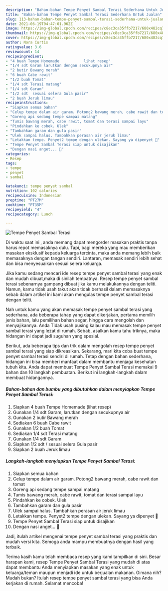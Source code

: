 ```yaml
---
description: "Bahan-bahan Tempe Penyet Sambal Terasi Sederhana Untuk Jualan"
title: "Bahan-bahan Tempe Penyet Sambal Terasi Sederhana Untuk Jualan"
slug: 113-bahan-bahan-tempe-penyet-sambal-terasi-sederhana-untuk-jualan
date: 2021-06-19T04:47:01.962Z
image: https://img-global.cpcdn.com/recipes/c8ec3ca35ffb7217/680x482cq70/tempe-penyet-sambal-terasi-foto-resep-utama.jpg
thumbnail: https://img-global.cpcdn.com/recipes/c8ec3ca35ffb7217/680x482cq70/tempe-penyet-sambal-terasi-foto-resep-utama.jpg
cover: https://img-global.cpcdn.com/recipes/c8ec3ca35ffb7217/680x482cq70/tempe-penyet-sambal-terasi-foto-resep-utama.jpg
author: Nora Curtis
ratingvalue: 3.6
reviewcount: 14
recipeingredient:
- "4 buah Tempe Homemade           lihat resep"
- "1/4 sdt Garam larutkan dengan secukupnya air"
- "2 butir Bawang merah"
- "6 buah Cabe rawit"
- "1/2 buah Tomat"
- "1/4 sdt Terasi matang"
- "1/4 sdt Garam"
- "1/2 sdt  sesuai selera Gula pasir"
- "2 buah Jeruk limau"
recipeinstructions:
- "Siapkan semua bahan"
- "Celup tempe dalam air garam. Potong2 bawang merah, cabe rawit dan tomat"
- "Goreng api sedang tempe sampai matang"
- "Tumis bawang merah, cabe rawit, tomat dan terasi sampai layu"
- "Pindahkan ke cobek. Ulek"
- "Tambahkan garam dan gula pasir"
- "Ulek sampai halus. Tambahkan perasan air jeruk limau"
- "Letakkan tempe. Penyet2 tempe dengan ulekan. Sayang ya dipenyet 🙈"
- "Tempe Penyet Sambal Terasi siap untuk disajikan"
- "Dengan nasi anget... 🤤"
categories:
- Resep
tags:
- tempe
- penyet
- sambal

katakunci: tempe penyet sambal 
nutrition: 102 calories
recipecuisine: Indonesian
preptime: "PT27M"
cooktime: "PT35M"
recipeyield: "4"
recipecategory: Lunch

---
```



![Tempe Penyet Sambal Terasi](https://img-global.cpcdn.com/recipes/c8ec3ca35ffb7217/680x482cq70/tempe-penyet-sambal-terasi-foto-resep-utama.jpg)

Di waktu  saat ini , anda memang dapat mengorder masakan praktis tanpa harus repot memasaknya dulu. Tapi, bagi mereka yang mau memberikan masakan eksklusif kepada keluarga tercinta, maka anda memang lebih baik memasaknya dengan tangan sendiri. Lantaran, memasak sendiri lebih sehat dan bisa menyesuaikan sesuai selera keluarga.

Jika kamu sedang mencari ide resep tempe penyet sambal terasi yang enak dan mudah dibuat,maka di sinilah tempatnya. Resep tempe penyet sambal terasi  sebenarnya gampang dibuat jika kamu melakukannya dengan teliti. Namun, kamu tidak usah takut akan tidak berhasil dalam memasaknya 
sebab dalam artikel ini kami akan mengulas tempe penyet sambal terasi dengan teliti.  



Nah untuk kamu yang akan memasak tempe penyet sambal terasi yang sederhana, ada beberapa tahap yang dapat dikerjakan, pertama memilih jenis bahan, lalu pemilihan bahan segar, hingga cara mengolah dan menyajikannya. Anda Tidak usah pusing kalau mau memasak tempe penyet sambal terasi yang lezat di rumah. Sebab, asalkan kamu  tahu triknya, maka hidangan ini dapat jadi suguhan yang spesial.

Berikut, ada beberapa tips dan trik dalam mengolah resep tempe penyet sambal terasi yang siap dikreasikan. Sekarang, mari kita coba buat tempe penyet sambal terasi sendiri di rumah. Tetap dengan bahan sederhana, hidangan ini bisa memberi manfaat dalam membantu menjaga kesehatan tubuh kita. Anda dapat membuat Tempe Penyet Sambal Terasi memakai 9 bahan dan 10 langkah pembuatan. Berikut ini langkah-langkah dalam membuat hidangannya.

<!--inarticleads1-->

##### Bahan-bahan dan bumbu yang dibutuhkan dalam menyiapkan Tempe Penyet Sambal Terasi:

1. Siapkan 4 buah Tempe Homemade           (lihat resep)
1. Gunakan 1/4 sdt Garam, larutkan dengan secukupnya air
1. Gunakan 2 butir Bawang merah
1. Sediakan 6 buah Cabe rawit
1. Gunakan 1/2 buah Tomat
1. Sediakan 1/4 sdt Terasi matang
1. Gunakan 1/4 sdt Garam
1. Siapkan 1/2 sdt / sesuai selera Gula pasir
1. Siapkan 2 buah Jeruk limau




<!--inarticleads2-->

##### Langkah-langkah menyiapkan Tempe Penyet Sambal Terasi:

1. Siapkan semua bahan
1. Celup tempe dalam air garam. Potong2 bawang merah, cabe rawit dan tomat
1. Goreng api sedang tempe sampai matang
1. Tumis bawang merah, cabe rawit, tomat dan terasi sampai layu
1. Pindahkan ke cobek. Ulek
1. Tambahkan garam dan gula pasir
1. Ulek sampai halus. Tambahkan perasan air jeruk limau
1. Letakkan tempe. Penyet2 tempe dengan ulekan. Sayang ya dipenyet 🙈
1. Tempe Penyet Sambal Terasi siap untuk disajikan
1. Dengan nasi anget... 🤤




Jadi, itulah artikel mengenai  tempe penyet sambal terasi  yang praktis dan mudah versi kita. Semoga anda mampu membuatnya dengan hasil yang terbaik. 

Terima kasih kamu telah membaca resep yang kami tampilkan di sini. Besar harapan kami, resep  Tempe Penyet Sambal Terasi yang mudah di atas dapat membantu Anda menyiapkan masakan yang enak untuk keluarga/teman maupun menjadi ide untuk berjualan makanan. Gimana nih? Mudah bukan? Itulah resep tempe penyet sambal terasi yang bisa Anda kerjakan di rumah. Selamat mencoba!

